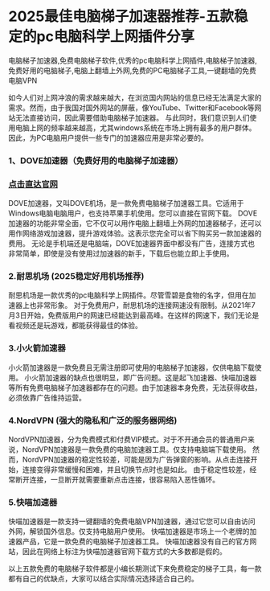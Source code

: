 # 2025最佳电脑梯子加速器推荐-五款稳定的pc电脑科学上网插件分享

电脑梯子加速器,免费电脑梯子软件,优秀的pc电脑科学上网插件,电脑梯子加速器,免费好用的电脑梯子,电脑上翻墙上外网,免费的PC电脑梯子工具,一键翻墙的免费电脑VPN

如今人们对上网冲浪的需求越来越大，在浏览国内网站的信息已经无法满足大家的需求。然而，由于我国对国外网站的屏蔽，像YouTube、Twitter和Facebook等网站无法直接访问，因此需要借助电脑梯子加速器。
与此同时，我们意识到人们使用电脑上网的频率越来越高，尤其windows系统在市场上拥有最多的用户群体。因此，为PC电脑用户提供一些专门的加速器应用是非常必要的。

### 1、DOVE加速器（免费好用的电脑梯子加速器）
### [点击直达官网](https://dove8.cc/a.php?alavBTtF8UB)

DOVE加速器，又叫DOVE机场，是一款免费电脑梯子加速器工具。它适用于Windows电脑电脑用户，也支持苹果手机使用。您可以直接在官网下载。
DOVE加速器的功能非常全面，它不仅可以用作电脑上翻墙上外网的加速器梯子，还可以用作网络游戏加速器，提升游戏体验。这表示您完全可以省下购买另一款加速器的费用。
无论是手机端还是电脑端，DOVE加速器界面中都没有广告，连接方式也非常简单，即使是没有使用过加速器的新手，下载后也能立即上手使用。

### 2.耐思机场 (2025稳定好用机场推荐)

耐思机场是一款优秀的pc电脑科学上网插件。尽管雪碧是食物的名字，但用在加速器上也非常形象。
对于免费用户，耐思机场的连接网速没有限制。从2021年7月3日开始，免费版用户的网速已经能达到最高峰。在这样的网速下，我们无论是看视频还是玩游戏，都能获得最佳的体验。

### 3.小火箭加速器

小火箭加速器是一款免费且无需注册即可使用的电脑梯子加速器，仅供电脑下载使用。
小火箭加速器的缺点也很明显，即广告问题。这是起飞加速器、快喵加速器等所有免费电脑梯子加速器都存在的问题。由于加速器本身免费，无法获得收益，必须依靠广告维持运营。

### 4.NordVPN (强大的隐私和广泛的服务器网络)

NordVPN加速器，分为免费模式和付费VIP模式。对于不开通会员的普通用户来说，NordVPN加速器是一款免费的电脑加速器工具。仅支持电脑端下载使用。
然而，NordVPN加速器的稳定性较差，可能是因为广告弹窗的影响。从点击连接开始，连接变得非常缓慢和困难，并且切换节点时也是如此。
由于稳定性较差，经常断开连接，一旦断开就需要重新点击连接，很容易陷入恶性循环。

### 5.快喵加速器 

快喵加速器是一款支持一键翻墙的免费电脑VPN加速器，通过它您可以自由访问外网，解锁国外信息。仅支持电脑用户使用。
快喵加速器是市场上一个老牌的加速器产品，它是一款免费的电脑梯子加速器工具。
快喵加速器没有自己的官方网站，因此在网络上标注为快喵加速器官网下载方式的大多数都是假的。

以上五款免费的电脑梯子软件都是小编长期测试下来免费稳定的梯子工具，每一款都有自己的优缺点，大家可以结合实际情况选择适合自己的。

